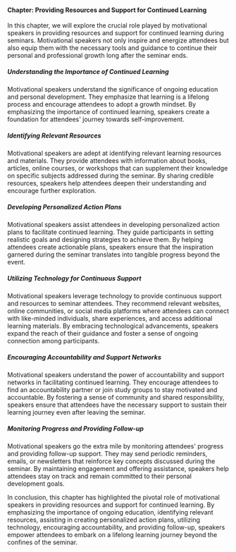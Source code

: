 #### Chapter: Providing Resources and Support for Continued Learning

In this chapter, we will explore the crucial role played by motivational speakers in providing resources and support for continued learning during seminars. Motivational speakers not only inspire and energize attendees but also equip them with the necessary tools and guidance to continue their personal and professional growth long after the seminar ends.

##### Understanding the Importance of Continued Learning

Motivational speakers understand the significance of ongoing education and personal development. They emphasize that learning is a lifelong process and encourage attendees to adopt a growth mindset. By emphasizing the importance of continued learning, speakers create a foundation for attendees' journey towards self-improvement.

##### Identifying Relevant Resources

Motivational speakers are adept at identifying relevant learning resources and materials. They provide attendees with information about books, articles, online courses, or workshops that can supplement their knowledge on specific subjects addressed during the seminar. By sharing credible resources, speakers help attendees deepen their understanding and encourage further exploration.

##### Developing Personalized Action Plans

Motivational speakers assist attendees in developing personalized action plans to facilitate continued learning. They guide participants in setting realistic goals and designing strategies to achieve them. By helping attendees create actionable plans, speakers ensure that the inspiration garnered during the seminar translates into tangible progress beyond the event.

##### Utilizing Technology for Continuous Support

Motivational speakers leverage technology to provide continuous support and resources to seminar attendees. They recommend relevant websites, online communities, or social media platforms where attendees can connect with like-minded individuals, share experiences, and access additional learning materials. By embracing technological advancements, speakers expand the reach of their guidance and foster a sense of ongoing connection among participants.

##### Encouraging Accountability and Support Networks

Motivational speakers understand the power of accountability and support networks in facilitating continued learning. They encourage attendees to find an accountability partner or join study groups to stay motivated and accountable. By fostering a sense of community and shared responsibility, speakers ensure that attendees have the necessary support to sustain their learning journey even after leaving the seminar.

##### Monitoring Progress and Providing Follow-up

Motivational speakers go the extra mile by monitoring attendees' progress and providing follow-up support. They may send periodic reminders, emails, or newsletters that reinforce key concepts discussed during the seminar. By maintaining engagement and offering assistance, speakers help attendees stay on track and remain committed to their personal development goals.

In conclusion, this chapter has highlighted the pivotal role of motivational speakers in providing resources and support for continued learning. By emphasizing the importance of ongoing education, identifying relevant resources, assisting in creating personalized action plans, utilizing technology, encouraging accountability, and providing follow-up, speakers empower attendees to embark on a lifelong learning journey beyond the confines of the seminar.
